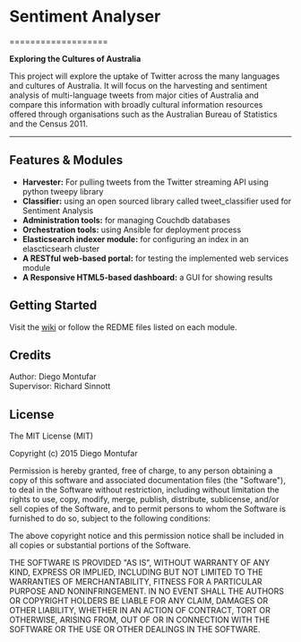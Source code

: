 # Sentiment Analyser
===================

**Exploring the Cultures of Australia**

This project will explore the uptake of Twitter across the many languages and cultures of Australia. 
It will focus on the harvesting and sentiment analysis of multi-language tweets from major cities of Australia and compare this information with broadly cultural information resources offered through organisations such as the Australian Bureau of Statistics and the Census 2011. 
________________

## Features & Modules

* **Harvester:** For pulling tweets from the Twitter streaming API using python tweepy library<br>
* **Classifier:** using an open sourced library called tweet_classifier used for Sentiment Analysis<br>
* **Administration tools:** for managing Couchdb databases<br>
* **Orchestration tools:** using Ansible for deployment process<br>
* **Elasticsearch indexer module:** for configuring an index in an elascticsearh cluster<br> 
* **A RESTful web-based portal:** for testing the implemented web services module<br>
* **A Responsive HTML5-based dashboard:** a GUI for showing results<br>

## Getting Started

Visit the [wiki](https://github.com/diogonal/SentimentAnalyser/wiki) or follow the REDME files listed on each module.

## Credits

Author: Diego Montufar<br>
Supervisor: Richard Sinnott

## License

The MIT License (MIT)

Copyright (c) 2015 Diego Montufar

Permission is hereby granted, free of charge, to any person obtaining a copy of this software and associated documentation files (the "Software"), to deal in the Software without restriction, including without limitation the rights to use, copy, modify, merge, publish, distribute, sublicense, and/or sell copies of the Software, and to permit persons to whom the Software is furnished to do so, subject to the following conditions:

The above copyright notice and this permission notice shall be included in all copies or substantial portions of the Software.

THE SOFTWARE IS PROVIDED "AS IS", WITHOUT WARRANTY OF ANY KIND, EXPRESS OR IMPLIED, INCLUDING BUT NOT LIMITED TO THE WARRANTIES OF MERCHANTABILITY, FITNESS FOR A PARTICULAR PURPOSE AND NONINFRINGEMENT. IN NO EVENT SHALL THE AUTHORS OR COPYRIGHT HOLDERS BE LIABLE FOR ANY CLAIM, DAMAGES OR OTHER LIABILITY, WHETHER IN AN ACTION OF CONTRACT, TORT OR OTHERWISE, ARISING FROM, OUT OF OR IN CONNECTION WITH THE SOFTWARE OR THE USE OR OTHER DEALINGS IN THE SOFTWARE.
